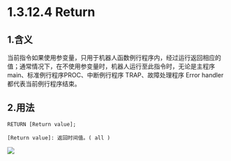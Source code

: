 # 1.3.12.4 Return

## 1.含义

当前指令如果使用参变量，只用于机器人函数例行程序内，经过运行返回相应的值；通常情况下，在不使用参变量时，机器人运行至此指令时，无论是主程序 main、标准例行程序PROC、中断例行程序 TRAP、故障处理程序 Error handler 都代表当前例行程序结束。

## 2.用法

```
RETURN [Return value];

[Return value]:	返回时间值。( all )
```

![](picture\return.png)